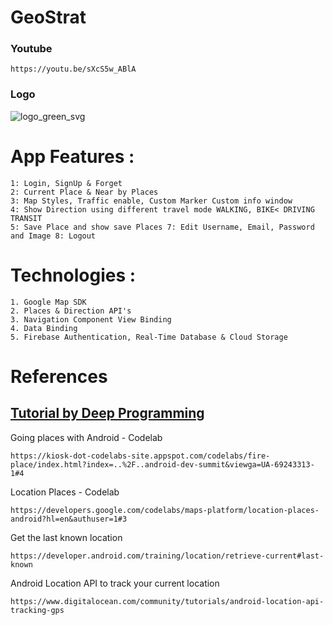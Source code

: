# GeoStrat
### Youtube 
```
https://youtu.be/sXcS5w_ABlA
```
### Logo 
![logo_green_svg](https://user-images.githubusercontent.com/77748858/196349537-367f2f02-b377-495b-93f9-be63bc6e34f1.svg)

# App Features :
```
1: Login, SignUp & Forget
2: Current Place & Near by Places
3: Map Styles, Traffic enable, Custom Marker Custom info window
4: Show Direction using different travel mode WALKING, BIKE< DRIVING TRANSIT
5: Save Place and show save Places 7: Edit Username, Email, Password and Image 8: Logout
```

# Technologies :
```
1. Google Map SDK
2. Places & Direction API's 
3. Navigation Component View Binding
4. Data Binding
5. Firebase Authentication, Real-Time Database & Cloud Storage
```

# References

[Tutorial by Deep Programming](https://www.youtube.com/watch?v=FIc_OCNLf4Q)
---

Going places with Android - Codelab
```
https://kiosk-dot-codelabs-site.appspot.com/codelabs/fire-place/index.html?index=..%2F..android-dev-summit&viewga=UA-69243313-1#4
```

Location Places - Codelab
```
https://developers.google.com/codelabs/maps-platform/location-places-android?hl=en&authuser=1#3
```

Get the last known location
```
https://developer.android.com/training/location/retrieve-current#last-known
```
Android Location API to track your current location
```
https://www.digitalocean.com/community/tutorials/android-location-api-tracking-gps
```
